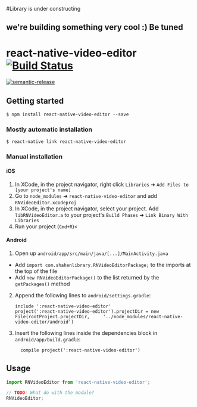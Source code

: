 #Library is under constructing
## we're building something very cool :) Be tuned

# react-native-video-editor [![Build Status](https://travis-ci.org/shahen94/react-native-video-editor.svg?branch=master)](https://travis-ci.org/shahen94/react-native-video-editor)

[![semantic-release](https://img.shields.io/badge/%20%20%F0%9F%93%A6%F0%9F%9A%80-semantic--release-e10079.svg?style=plastic)](https://github.com/semantic-release/semantic-release)


## Getting started

`$ npm install react-native-video-editor --save`

### Mostly automatic installation

`$ react-native link react-native-video-editor`

### Manual installation


#### iOS

1. In XCode, in the project navigator, right click `Libraries` ➜ `Add Files to [your project's name]`
2. Go to `node_modules` ➜ `react-native-video-editor` and add `RNVideoEditor.xcodeproj`
3. In XCode, in the project navigator, select your project. Add `libRNVideoEditor.a` to your project's `Build Phases` ➜ `Link Binary With Libraries`
4. Run your project (`Cmd+R`)<

#### Android

1. Open up `android/app/src/main/java/[...]/MainActivity.java`
  - Add `import com.shahenlibrary.RNVideoEditorPackage;` to the imports at the top of the file
  - Add `new RNVideoEditorPackage()` to the list returned by the `getPackages()` method
2. Append the following lines to `android/settings.gradle`:
  	```
  	include ':react-native-video-editor'
  	project(':react-native-video-editor').projectDir = new File(rootProject.projectDir, 	'../node_modules/react-native-video-editor/android')
  	```
3. Insert the following lines inside the dependencies block in `android/app/build.gradle`:
  	```
      compile project(':react-native-video-editor')
  	```


## Usage
```javascript
import RNVideoEditor from 'react-native-video-editor';

// TODO: What do with the module?
RNVideoEditor;
```
